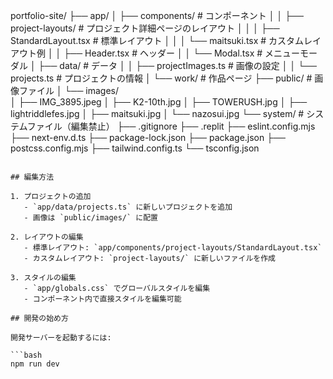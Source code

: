 portfolio-site/
├── app/
│   ├── components/          # コンポーネント
│   │   ├── project-layouts/ # プロジェクト詳細ページのレイアウト
│   │   │   ├── StandardLayout.tsx  # 標準レイアウト
│   │   │   └── maitsuki.tsx       # カスタムレイアウト例
│   │   ├── Header.tsx      # ヘッダー
│   │   └── Modal.tsx       # メニューモーダル
│   ├── data/               # データ
│   │   ├── projectImages.ts # 画像の設定
│   │   └── projects.ts     # プロジェクトの情報
│   └── work/               # 作品ページ
├── public/                 # 画像ファイル
│   └── images/            
│       ├── IMG_3895.jpeg
│       ├── K2-10th.jpg
│       ├── TOWERUSH.jpg
│       ├── lightriddlefes.jpg
│       ├── maitsuki.jpg
│       └── nazosui.jpg
└── system/                # システムファイル（編集禁止）
    ├── .gitignore
    ├── .replit
    ├── eslint.config.mjs
    ├── next-env.d.ts
    ├── package-lock.json
    ├── package.json
    ├── postcss.config.mjs
    ├── tailwind.config.ts
    └── tsconfig.json
```

## 編集方法

1. プロジェクトの追加
   - `app/data/projects.ts` に新しいプロジェクトを追加
   - 画像は `public/images/` に配置

2. レイアウトの編集
   - 標準レイアウト: `app/components/project-layouts/StandardLayout.tsx`
   - カスタムレイアウト: `project-layouts/` に新しいファイルを作成

3. スタイルの編集
   - `app/globals.css` でグローバルスタイルを編集
   - コンポーネント内で直接スタイルを編集可能

## 開発の始め方

開発サーバーを起動するには:

```bash
npm run dev